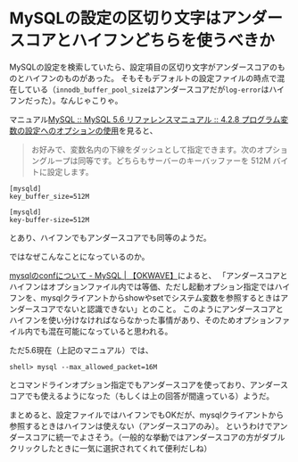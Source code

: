 # MySQLの設定の区切り文字はアンダースコアとハイフンどちらを使うべきか

MySQLの設定を検索していたら、設定項目の区切り文字がアンダースコアのものとハイフンのものがあった。
そもそもデフォルトの設定ファイルの時点で混在している（`innodb_buffer_pool_size`はアンダースコアだが`log-error`はハイフンだった）。なんじゃこりゃ。

マニュアル[MySQL :: MySQL 5.6 リファレンスマニュアル :: 4.2.8 プログラム変数の設定へのオプションの使用](http://dev.mysql.com/doc/refman/5.6/ja/program-variables.html)を見ると、

> お好みで、変数名内の下線をダッシュとして指定できます。次のオプショングループは同等です。どちらもサーバーのキーバッファーを 512M バイトに設定します。

```
[mysqld]
key_buffer_size=512M

[mysqld]
key-buffer-size=512M
```

とあり、ハイフンでもアンダースコアでも同等のようだ。

ではなぜこんなことになっているのか。

[mysqlのconfについて - MySQL | 【OKWAVE】](http://okwave.jp/qa/q7387058.html)によると、
「アンダースコアとハイフンはオプションファイル内では等価、ただし起動オプション指定ではハイフンを、mysqlクライアントからshowやsetでシステム変数を参照するときはアンダースコアでないと認識できない」とのこと。
このようにアンダースコアとハイフンを使い分けなければならなかった事情があり、そのためオプションファイル内でも混在可能になっていると思われる。


ただ5.6現在（上記のマニュアル）では、

```
shell> mysql --max_allowed_packet=16M
```

とコマンドラインオプション指定でもアンダースコアを使っており、アンダースコアでも使えるようになった（もしくは上の回答が間違っている）ようだ。

まとめると、設定ファイルではハイフンでもOKだが、mysqlクライアントから参照するときはハイフンは使えない（アンダースコアのみ）。
というわけでアンダースコアに統一でよさそう。（一般的な挙動ではアンダースコアの方がダブルクリックしたときに一気に選択されてくれて便利だしね）
